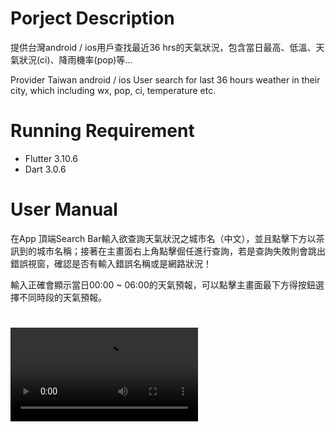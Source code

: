 # Porject Description
提供台灣android / ios用戶查找最近36 hrs的天氣狀況，包含當日最高、低溫、天氣狀況(ci)、降雨機率(pop)等...

Provider Taiwan android / ios User search for last 36 hours weather in their city, which including wx, pop, ci, temperature etc.

# Running Requirement
- Flutter 3.10.6 
- Dart 3.0.6 

# User Manual
在App 頂端Search Bar輸入欲查詢天氣狀況之城市名（中文），並且點擊下方以茶訊到的城市名稱；接著在主畫面右上角點擊倔任進行查詢，若是查詢失敗則會跳出錯誤視窗，確認是否有輸入錯誤名稱或是網路狀況！

輸入正確會顯示當日00:00 ~ 06:00的天氣預報，可以點擊主畫面最下方得按鈕選擇不同時段的天氣預報。

# 

## ![範例影片](https://github.com/Lichyo/weather_forecast/blob/main/Screen%20Recording%202023-07-20%20at%2011.08.50%20PM.mov)

